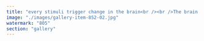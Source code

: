 ```yaml
---
title: "every stimuli trigger change in the brain<br /><br />The brain is configured to run regular checks to ensure everything makes sense, this is called rationalisation<br /><br />When that process can not be compléted (mental bug planted inside, knowledge missing to understand observations, cognitive inabilities, etc...), the brain gets into over drive<br /><br />Solution are escale hatch and mindfulness<br /><br />But this is exploitable and exploited at large scale already<br /><br />brains follow darwinisme , so it can actually be easy to modelize most brain rules and brain knowledge in the world and craft an adapted mind bug that avoid the finalización of the rationalisation process<br /><br />when you cause the bug you can rewrite the brain rules<br /><br />Thats what we need to do to Chinese to break china<br />And thats what china is protecting itself from with censure"
image: "./images/gallery-item-852-02.jpg"
watermark: "805"
section: "gallery"
---
```

